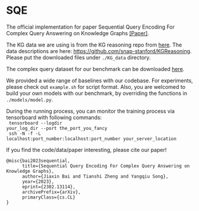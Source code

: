 # SQE

The official implementation for paper Sequential Query Encoding For Complex Query Answering on Knowledge Graphs [[Paper]](https://arxiv.org/pdf/2302.13114.pdf).

The KG data we are using is from the KG reasoning repo from [here](http://snap.stanford.edu/betae/KG_data.zip). The data descriptions are here: https://github.com/snap-stanford/KGReasoning. Please put the downloaded files under <code>./KG_data</code> directory.

The complex query dataset for our benchmark can be downloaded [here]().


We provided a wide range of baselines with our codebase. For experiments, please check out <code>example.sh</code> for script format. Also, you are welcomed to build your own models with our benchmark, by overriding the functions in <code>./models/model.py</code>.

During the running process, you can monitor the training process via tensorboard with following commands: <br>
<code> tensorboard --logdir your_log_dir --port the_port_you_fancy </code> <br>
<code> ssh -N -f -L localhost:port_number:localhost:port_number your_server_location </code>

If you find the code/data/paper interesting, please cite our paper!

```
@misc{bai2023sequential,
      title={Sequential Query Encoding For Complex Query Answering on Knowledge Graphs}, 
      author={Jiaxin Bai and Tianshi Zheng and Yangqiu Song},
      year={2023},
      eprint={2302.13114},
      archivePrefix={arXiv},
      primaryClass={cs.CL}
}
```
